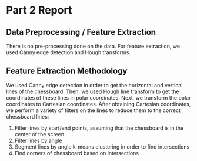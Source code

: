 # Part 2 Report

## Data Preprocessing / Feature Extraction
There is no pre-processing done on the data. For feature extraction, we used Canny edge detection and Hough transforms. 

## Feature Extraction Methodology
We used Canny edge detection in order to get the horizontal and vertical lines of the chessboard. Then, we used Hough line transform to get the coordinates of these lines in polar coordinates. Next, we transform the polar coordinates to Cartesian coordinates. After obtaining Cartesian coordinates, we perform a variety of filters on the lines to reduce them to the correct chessboard lines:
1. Filter lines by start/end points, assuming that the chessboard is in the center of the screen
2. Filter lines by angle
3. Segment lines by angle k-means clustering in order to find intersections
4. Find corners of chessboard based on intersections
